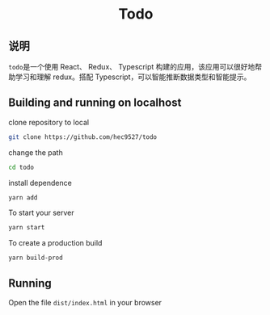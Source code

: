 <center style="text-align:center">
<h1>Todo</h1>
</center>

## 说明

`todo`是一个使用 React、 Redux、 Typescript 构建的应用，该应用可以很好地帮助学习和理解 redux。搭配 Typescript，可以智能推断数据类型和智能提示。

## Building and running on localhost

clone repository to local

```zsh
git clone https://github.com/hec9527/todo
```

change the path

```zsh
cd todo
```

install dependence

```zsh
yarn add
```

To start your server

```zsh
yarn start
```

To create a production build

```zsh
yarn build-prod
```

## Running

Open the file `dist/index.html` in your browser
